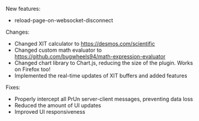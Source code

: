 New features:
- reload-page-on-websocket-disconnect

Changes:
- Changed XIT calculator to https://desmos.com/scientific
- Changed custom math evaluator to https://github.com/bugwheels94/math-expression-evaluator
- Changed chart library to Chart.js, reducing the size of the plugin. Works on Firefox too!
- Implemented the real-time updates of XIT buffers and added features

Fixes:
- Properly intercept all PrUn server-client messages, preventing data loss
- Reduced the amount of UI updates
- Improved UI responsiveness
